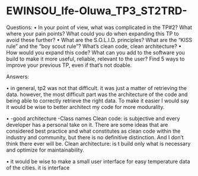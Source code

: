 # EWINSOU_Ife-Oluwa_TP3_ST2TRD-

Questions:
• In your point of view, what was complicated in the TP#2? What where your pain points? What could you do when expanding this TP to avoid these further?
• What are the S.O.L.I.D. principles? What are the “KISS rule” and the “boy scout rule”? What’s clean code, clean architecture?
• How would you expand this code? What can you add to the software you build to make it more useful, reliable, relevant to the user? Find 5 ways to improve your previous TP, even if that’s not doable.

Answers:

• in general, tp2 was not that difficult. it was just a matter of retrieving the data. however, the most difficult part was the architecture of the code and being able to correctly retrieve the right data. To make it easier I would say it would be wise to better architect my code for more modurality. 

• 
-good architecture 
 -Class names 
Clean code: is subjective and every developer has a personal take on it. There are some ideas that are considered best practice and what constitutes as clean code within the industry and community, but there is no definitive distinction. And I don’t think there ever will be.
Clean architecture: is t build only what is necessary and optimize for maintainability.

• 
it would be wise to make a small user interface for easy temperature data of the cities. it is interface 


